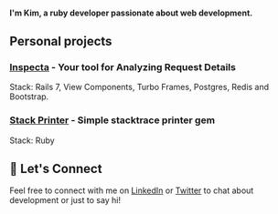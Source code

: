 #### I'm Kim, a ruby developer passionate about web development.

## Personal projects

### [Inspecta](https://github.com/kimpastro/inspecta) - Your tool for Analyzing Request Details
Stack: Rails 7, View Components, Turbo Frames, Postgres, Redis and Bootstrap.

### [Stack Printer](https://github.com/kimpastro/stack_printer) - Simple stacktrace printer gem
Stack: Ruby

## 🤝 Let's Connect

Feel free to connect with me on [LinkedIn](https://linkedin.com/in/kimpastro) or [Twitter](https://twitter.com/kimpastro) to chat about development or just to say hi!
